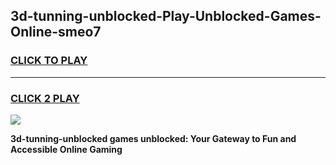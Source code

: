 
## 3d-tunning-unblocked-Play-Unblocked-Games-Online-smeo7
<h3>
<a href="https://premium76.site?title=3d-tunning-unblocked&ref=25A">CLICK TO PLAY</a></h3>
<hr>

<h3>
<a href="https://premium76.site?title=3d-tunning-unblocked&ref=25A">CLICK 2 PLAY</a>
  
</h3>

<a href="https://premium76.site?title=3d-tunning-unblocked&ref=25A"><img src="https://clearcache.store/games.png"></a>


**3d-tunning-unblocked games unblocked: Your Gateway to Fun and Accessible Online Gaming**
